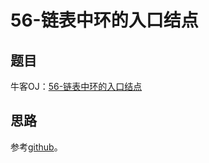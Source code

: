 # 56-链表中环的入口结点

## 题目

牛客OJ：[56-链表中环的入口结点](https://www.nowcoder.com/practice/253d2c59ec3e4bc68da16833f79a38e4?tpId=13&tqId=11208&rp=1&ru=%2Fta%2Fcoding-interviews&qru=%2Fta%2Fcoding-interviews%2Fquestion-ranking)

## 思路
参考[github](https://github.com/gatieme/CodingInterviews/blob/6dbdd4339abc8a1283654f6449b59e945cebc346/056-%E9%93%BE%E8%A1%A8%E4%B8%AD%E7%8E%AF%E7%9A%84%E5%85%A5%E5%8F%A3%E7%BB%93%E7%82%B9/README.md)。
